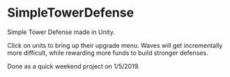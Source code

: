 # SimpleTowerDefense
Simple Tower Defense made in Unity.

Click on units to bring up their upgrade menu.
Waves will get incrementally more difficult, while rewarding more funds to build stronger defenses.

Done as a quick weekend project on 1/5/2019.